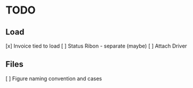 # TODO

## Load
  [x] Invoice tied to load
  [ ] Status Ribon - separate (maybe)
  [ ] Attach Driver

## Files
  [ ] Figure naming convention and cases